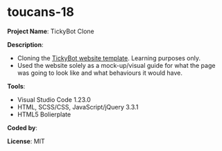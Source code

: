 # toucans-18

**Project Name**: TickyBot Clone

**Description**: 
* Cloning the [TickyBot website template](https://tickybott.herokuapp.com/). Learning purposes only. 
* Used the website solely as a mock-up/visual guide for what the page was going to look like and what behaviours it would have.

**Tools**: 

* Visual Studio Code 1.23.0
* HTML, SCSS/CSS, JavaScript/jQuery 3.3.1
* HTML5 Bolierplate

**Coded by**: 

**License**: MIT
